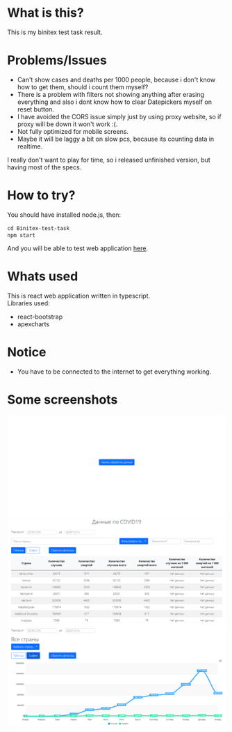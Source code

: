 # What is this?
This is my binitex test task result.

# Problems/Issues
- Can't show cases and deaths per 1000 people, because i don't know how to get them, should i count them myself?
- There is a problem with filters not showing anything after erasing everything and also i dont know how to clear Datepickers myself on reset button.
- I have avoided the CORS issue simply just by using proxy website, so if proxy will be down it won't work :(.
- Not fully optimized for mobile screens.
- Maybe it will be laggy a bit on slow pcs, because its counting data in realtime.

I really don't want to play for time, so i released unfinished version, but having most of the specs.
# How to try?
You should have installed node.js, then:
```
cd Binitex-test-task
npm start
```
And you will be able to test web application [here](http://localhost:3000/).

# Whats used
This is react web application written in typescript.</br>
Libraries used:
  - react-bootstrap
  - apexcharts

# Notice
- You have to be connected to the internet to get everything working.

# Some screenshots
![alt text](https://github.com/XlynxX/Binitex-test-task/blob/main/Github_res/screenshot1.png)
![alt text](https://github.com/XlynxX/Binitex-test-task/blob/main/Github_res/screenshot2.png)
![alt text](https://github.com/XlynxX/Binitex-test-task/blob/main/Github_res/screenshot3.png)
